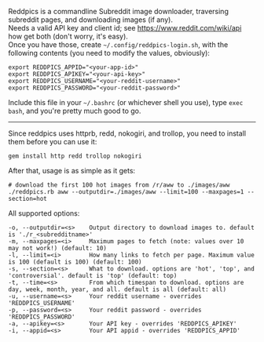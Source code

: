 
Reddpics is a commandline Subreddit image downloader, traversing subreddit pages, and downloading images (if any).  
Needs a valid API key and client id; see https://www.reddit.com/wiki/api how get both (don't worry, it's easy).  
Once you have those, create `~/.config/reddpics-login.sh`, with the following contents (you need to modify the values, obviously):

    export REDDPICS_APPID="<your-app-id>"
    export REDDPICS_APIKEY="<your-api-key>"
    export REDDPICS_USERNAME="<your-reddit-username>"
    export REDDPICS_PASSWORD="<your-reddit-password>"

Include this file in your `~/.bashrc` (or whichever shell you use), type `exec bash`, and you're pretty much good to go.

----

Since reddpics uses httprb, redd, nokogiri, and trollop, you need to install them before you can use it:  

    gem install http redd trollop nokogiri

After that, usage is as simple as it gets:

    # download the first 100 hot images from /r/aww to ./images/aww
    ./reddpics.rb aww --outputdir=./images/aww --limit=100 --maxpages=1 --section=hot

All supported options:

    -o, --outputdir=<s>    Output directory to download images to. default is './r_<subredditname>'
    -m, --maxpages=<i>     Maximum pages to fetch (note: values over 10 may not work!) (default: 10)
    -l, --limit=<i>        How many links to fetch per page. Maximum value is 100 (default is 100) (default: 100)
    -s, --section=<s>      What to download. options are 'hot', 'top', and 'controversial'. default is 'top' (default: top)
    -t, --time=<s>         From which timespan to download. options are day, week, month, year, and all. default is all (default: all)
    -u, --username=<s>     Your reddit username - overrides 'REDDPICS_USERNAME'
    -p, --password=<s>     Your reddit password - overrides 'REDDPICS_PASSWORD'
    -a, --apikey=<s>       Your API key - overrides 'REDDPICS_APIKEY'
    -i, --appid=<s>        Your API appid - overrides 'REDDPICS_APPID'